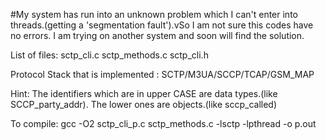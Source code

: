 #My system has run into an unknown problem which I can't enter into threads.(getting a 'segmentation fault').vSo I am not sure this codes have no errors. I am trying on another system and soon will find the solution.

List of files: sctp_cli.c  sctp_methods.c  sctp_cli.h

Protocol Stack that is implemented : SCTP/M3UA/SCCP/TCAP/GSM_MAP

Hint: The identifiers which are in upper CASE are data types.(like SCCP_party_addr). The lower ones are objects.(like sccp_called)

To compile: gcc -O2 sctp_cli_p.c sctp_methods.c -lsctp -lpthread -o p.out
